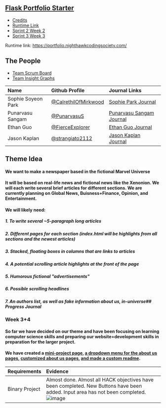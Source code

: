 ## [Flask Portfolio Starter](https://nighthawkcodingsociety.com/projectsearch/details/Flask%20Portfolio%20Starter)
<!--ts-->
   * [Credits](#credits)
   * [Runtime Link](#runtime_link)
   * [Sprint 2 Week 2](#sprint_2_week_2)
   * [Sprint 3 Week 3](#sprint_3_week_3)
<!--te-->
Runtime link: https://portfolio.nighthawkcodingsociety.com/
## The People

- [Team Scrum Board](https://github.com/CalrethilOfMirkwood/flask_portfolio/projects/1)
- [Team Insight Graphs](https://github.com/CalrethilOfMirkwood/flask_portfolio/graphs/contributors)

 Name | Github Profile | Journal Links
| :---- | :---- | :---- |
| Sophie Soyeon Park | [@CalrethilOfMirkwood](https://github.com/CalrethilOfMirkwood) | [Sophie Park Journal](https://docs.google.com/document/d/1p0HJV9DaE6A2R0R5cqNIFT2G01R6gcRTk_YQLqi-JYE/edit?usp=sharing) 
| Punarvasu Sangam | [@PunarvasuS](https://github.com/PunarvasuS) | [Punarvasu Sangam Journal](https://docs.google.com/document/d/1fD9aVooS0dbOJZCmh1KXjiAS6M9TM4oYgXOhvFVISPk/edit?usp=sharing) 
| Ethan Guo | [@FierceExplorer](https://github.com/Anirudh123nasty) | [Ethan Guo Journal](https://docs.google.com/document/d/11vsWPaCuoXcu6-stnnRsQocQagZt6etMUKN_my-wCZQ/edit)
| Jason Kaplan | [@strangiato2112](https://github.com/JL1080) | [Jason Kaplan Journal](https://docs.google.com/document/d/1_07UqztsMrCB-25jyAmEY0PtHlpxz_5iJnr5U1ZaHe8/edit)


## Theme Idea
#### We want to make a newspaper based in the fictional Marvel Universe
#### It will be based on real-life news and fictional news like the Xenonion.  We will each write several brief articles for different sections.  We are currently planning on Global News, Buisness+Finance, Opinion, and Entertainment.
#### We will likely need:
##### 1. To write several ~5-paragraph long articles
##### 2. Different pages for each section (index.html will be highlights from all sections and the newest articles)
##### 3. Stacked, floating boxes in columns that are links to articles
##### 4. A potential scrolling article highlights at the front of the page
##### 5. Humorous fictional "advertisements"
##### 6. Possible scrolling headlines
##### 7. An authors list, as well as fake information about us, in-universe## Progress Journal
### Week 3+4
#### So far we have decided on our theme and have been focusing on learning computer science skills and preparing our website+development skills in preparation for the larger project.
#### We have created a [mini-project page](https://github.com/CalrethilOfMirkwood/flask_portfolio/blob/main/templates/sus.html), [a dropdown menu for the about us pages](https://github.com/CalrethilOfMirkwood/flask_portfolio/issues/5), [customized about us pages](https://github.com/CalrethilOfMirkwood/flask_portfolio/issues/7), [and made a custom readme](https://github.com/CalrethilOfMirkwood/flask_portfolio/issues/4).
Requirements | Evidence | 
| :---- | :---- |
| Binary Project | Almost done. Almost all HACK objectives have been completed. New Buttons have been added. Input area has not been completed.![image](https://user-images.githubusercontent.com/89167174/133858370-fe9d1ca5-b19c-45e5-aba8-2254d6121292.png) |
